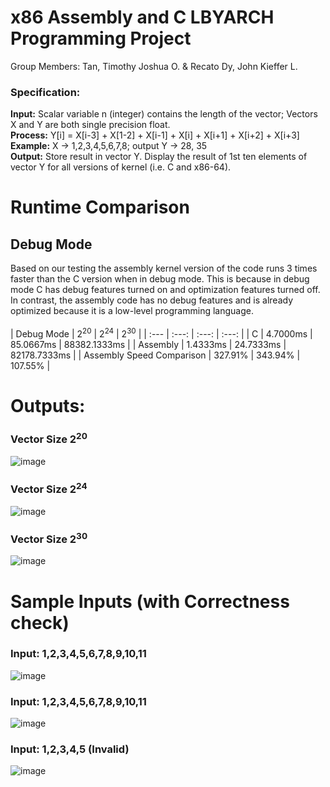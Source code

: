 # x86 Assembly and C LBYARCH Programming Project

Group Members: Tan, Timothy Joshua O. & Recato Dy, John Kieffer L.

### Specification:

**Input:** Scalar variable n (integer) contains the length of the vector; Vectors X and Y are both single precision float. <br>
**Process:** Y[i] = X[i-3] + X[1-2] + X[i-1] + X[i] + X[i+1] + X[i+2] + X[i+3] <br>
**Example:** X -> 1,2,3,4,5,6,7,8; output Y -> 28, 35 <br>
**Output:** Store result in vector Y. Display the result of 1st ten elements of vector Y for all versions of kernel (i.e. C and x86-64). <be>


# Runtime Comparison

## Debug Mode
Based on our testing the assembly kernel version of the code runs 3 times faster than the C version when in debug mode. This is because in debug mode C has debug features turned on and optimization features turned off. In contrast, the assembly code has no debug features and is already optimized because it is a low-level programming language. <br>  
| Debug Mode  | 2<sup>20</sup> | 2<sup>24</sup> | 2<sup>30</sup> | 
| :--- | :---: | :---: | :---: |
| C | 4.7000ms | 85.0667ms | 88382.1333ms |
| Assembly | 1.4333ms | 24.7333ms | 82178.7333ms |
| Assembly Speed Comparison | 327.91% | 343.94% | 107.55% |

# Outputs:
### Vector Size 2<sup>20</sup> <br>
![image](https://github.com/kiefferdy/lbyarch-mp/assets/98691592/f87916bc-e640-435c-b9bf-b547c1141244) <br>

### Vector Size 2<sup>24</sup> <br>
![image](https://github.com/kiefferdy/lbyarch-mp/assets/98691592/b48fe461-f1ba-4cf6-8550-253e6eea9804) <br>

### Vector Size 2<sup>30</sup> <br>
![image](https://github.com/kiefferdy/lbyarch-mp/assets/98691592/09a52ea0-32d2-49c9-a7f1-e288be9d9e94) <br>


# Sample Inputs (with Correctness check)

### Input: 1,2,3,4,5,6,7,8,9,10,11 <br>
![image](https://github.com/kiefferdy/lbyarch-mp/assets/98691592/075c91a7-f858-4e25-9cdd-cdd86ab586fb) <br>

### Input: 1,2,3,4,5,6,7,8,9,10,11 <br>
![image](https://github.com/kiefferdy/lbyarch-mp/assets/98691592/66907f76-1d3e-4b65-8875-654d2ddafc57) <br>

### Input: 1,2,3,4,5 (Invalid) <br>
![image](https://github.com/kiefferdy/lbyarch-mp/assets/98691592/ac44932c-7521-46e5-a54d-4d2158ae4e79) <br>


